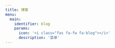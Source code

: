 ```yaml
---
title: 博客
menu:
  main:
    identifier: blog
    params:
      icon: '<i class="fas fa-fw fa-blog"></i>'
      description: '菜单'
---
```

